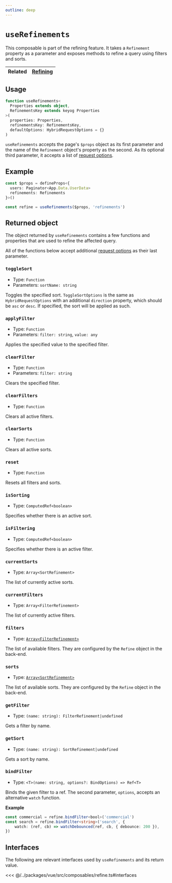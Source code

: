 ```yaml
---
outline: deep
---
```


# `useRefinements`

This composable is part of the refining feature. It takes a `Refinement` property as a parameter and exposes methods to refine a query using filters and sorts.

| Related | [Refining](../../guide/refining.md) |
| ------- | ----------------------------------- |

## Usage

```ts
function useRefinements<
  Properties extends object,
  RefinementsKey extends keyog Properties
>(
  properties: Properties,
  refinementsKey: RefinementsKey,
  defaultOptions: HybridRequestOptions = {}
)
```

`useRefinements` accepts the page's `$props` object as its first parameter and the name of the `Refinement` object's property as the second. As its optional third parameter, it accepts a list of [request options](../router/options.md).

## Example

```ts
const $props = defineProps<{
  users: Paginator<App.Data.UserData>
  refinements: Refinements
}>()

const refine = useRefinements($props, 'refinements')
```

## Returned object

The object returned by `useRefinements` contains a few functions and properties that are used to refine the affected query. 

All of the functions below accept additional [request options](../router/options.md) as their last parameter.

### `toggleSort`

- Type: `Function`
- Parameters: `sortName: string`

Toggles the specified sort. `ToggleSortOptions` is the same as `HybridRequestOptions` with an additional `direction` property, which should be `asc` or `desc`. If specified, the sort will be applied as such.

### `applyFilter`

- Type: `Function`
- Parameters: `filter: string`, `value: any`

Applies the specified value to the specified filter.

### `clearFilter`

- Type: `Function`
- Parameters: `filter: string`

Clears the specified filter.

### `clearFilters`

- Type: `Function`

Clears all active filters.

### `clearSorts`

- Type: `Function`

Clears all active sorts.

### `reset`

- Type: `Function`

Resets all filters and sorts.

### `isSorting`

- Type: `ComputedRef<boolean>`

Specifies whether there is an active sort.

### `isFiltering`

- Type: `ComputedRef<boolean>`

Specifies whether there is an active filter.

### `currentSorts`

- Type: `Array<SortRefinement>`

The list of currently active sorts.

### `currentFilters`

- Type: `Array<FilterRefinement>`

The list of currently active filters.

### `filters`

- Type: [`Array<FilterRefinement>`](#interfaces)

The list of available filters. They are configured by the `Refine` object in the back-end.

### `sorts`

- Type: [`Array<SortRefinement>`](#interfaces)

The list of available sorts. They are configured by the `Refine` object in the back-end.

### `getFilter`

- Type: `(name: string): FilterRefinement|undefined`

Gets a filter by name.

### `getSort`

- Type: `(name: string): SortRefinement|undefined`

Gets a sort by name.

### `bindFilter`

- Type: `<T>(name: string, options?: BindOptions) => Ref<T>`

Binds the given filter to a ref. The second parameter, `options`, accepts an alternative `watch` function.

**Example**

```ts
const commercial = refine.bindFilter<bool>('commercial')
const search = refine.bindFilter<string>('search', {
	watch: (ref, cb) => watchDebounced(ref, cb, { debounce: 200 }),
})
```

## Interfaces

The following are relevant interfaces used by `useRefinements` and its return value.

<<< @/../packages/vue/src/composables/refine.ts#interfaces
